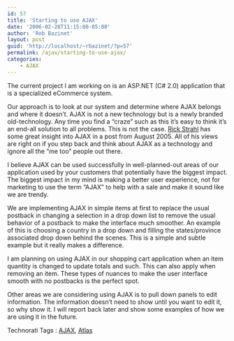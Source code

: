 ```yaml
---
id: 57
title: 'Starting to use AJAX'
date: '2006-02-28T11:15:00-05:00'
author: 'Rob Bazinet'
layout: post
guid: 'http://localhost/~rbazinet/?p=57'
permalink: /ajax/starting-to-use-ajax/
categories:
    - AJAX
---
```


The current project I am working on is an ASP.NET (C# 2.0) application that is a specialized eCommerce system.

Our approach is to look at our system and determine where AJAX belongs and where it doesn’t. AJAX is not a new technology but is a newly branded old-technology. Any time you find a “craze” such as this it’s easy to think it’s an end-all solution to all problems. This is not the case. [Rick Strahl](http://west-wind.com/weblog/posts/2725.aspx) has some great insight into AJAX in a post from August 2005. All of his views are right on if you step back and think about AJAX as a technology and ignore all the “me too” people out there.

I believe AJAX can be used successfully in well-planned-out areas of our application used by your customers that potentially have the biggest impact. The biggest impact in my mind is making a better user experience, not for marketing to use the term “AJAX” to help with a sale and make it sound like we are trendy.

We are implementing AJAX in simple items at first to replace the usual postback in changing a selection in a drop down list to remove the usual behavior of a postback to make the interface much smoother. An example of this is choosing a country in a drop down and filling the states/province associated drop down behind the scenes. This is a simple and subtle example but it really makes a difference.

I am planning on using AJAX in our shopping cart application when an item quantity is changed to update totals and such. This can also apply when removing an item. These types of nuances to make the user interface smooth with no postbacks is the perfect spot.

Other areas we are considering using AJAX is to pull down panels to edit information. The information doesn’t need to show until you want to edit it, so why show it. I will report back later and show some examples of how we are using it in the future.

Technorati Tags : [AJAX](http://technorati.com/tag/AJAX), [Atlas](http://technorati.com/tag/Atlas)